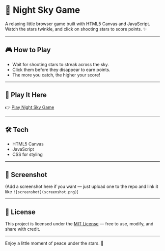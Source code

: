 # 🌌 Night Sky Game

A relaxing little browser game built with HTML5 Canvas and JavaScript.  
Watch the stars twinkle, and click on shooting stars to score points. ✨

---

## 🎮 How to Play
- Wait for shooting stars to streak across the sky.  
- Click them before they disappear to earn points.  
- The more you catch, the higher your score!  

---

## 🚀 Play It Here
👉 [Play Night Sky Game](https://yourusername.github.io/night-sky-game/)  

---

## 🛠️ Tech
- HTML5 Canvas  
- JavaScript  
- CSS for styling  

---

## 📸 Screenshot
(Add a screenshot here if you want — just upload one to the repo and link it like `![screenshot](screenshot.png)`)

---

## 📜 License
This project is licensed under the [MIT License](LICENSE) — free to use, modify, and share with credit.  

---

Enjoy a little moment of peace under the stars. 🌠
